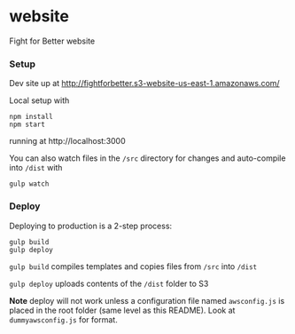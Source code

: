 # website
Fight for Better website

### Setup

Dev site up at http://fightforbetter.s3-website-us-east-1.amazonaws.com/

Local setup with
```
npm install
npm start
```
running at http://localhost:3000

You can also watch files in the `/src` directory for changes and auto-compile into `/dist` with

```
gulp watch
```

### Deploy

Deploying to production is a 2-step process:
```
gulp build
gulp deploy
```

`gulp build` compiles templates and copies files from `/src` into `/dist`

`gulp deploy` uploads contents of the `/dist` folder to S3

**Note** deploy will not work unless a configuration file named `awsconfig.js` is placed in the root folder (same level as this README). Look at `dummyawsconfig.js` for format.
